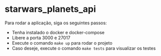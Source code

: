 # starwars_planets_api

Para rodar a aplicação, siga os seguintes passos:

* Tenha instalado o docker e docker-compose
* Libere a porta 3000 e 27017
* Execute o comando ```make up``` para rodar o projeto
* Caso deseje, execute o comando ```make tests``` para visualizar os testes